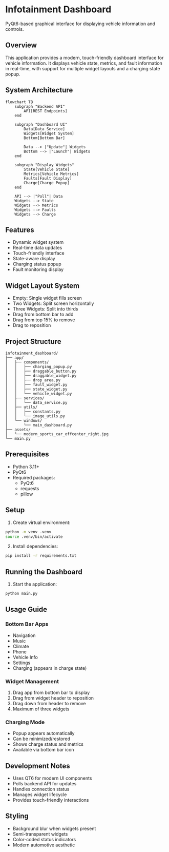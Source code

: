 # Infotainment Dashboard
PyQt6-based graphical interface for displaying vehicle information and controls.

## Overview
This application provides a modern, touch-friendly dashboard interface for vehicle information. It displays vehicle state, metrics, and fault information in real-time, with support for multiple widget layouts and a charging state popup.

## System Architecture
```mermaid
flowchart TB
    subgraph "Backend API"
        API[REST Endpoints]
    end

    subgraph "Dashboard UI"
        Data[Data Service]
        Widgets[Widget System]
        Bottom[Bottom Bar]
        
        Data --> |"Update"| Widgets
        Bottom --> |"Launch"| Widgets
    end

    subgraph "Display Widgets"
        State[Vehicle State]
        Metrics[Vehicle Metrics]
        Faults[Fault Display]
        Charge[Charge Popup]
    end

    API --> |"Poll"| Data
    Widgets --> State
    Widgets --> Metrics
    Widgets --> Faults
    Widgets --> Charge
```

## Features
- Dynamic widget system
- Real-time data updates
- Touch-friendly interface
- State-aware display
- Charging status popup
- Fault monitoring display

## Widget Layout System
- Empty: Single widget fills screen
- Two Widgets: Split screen horizontally
- Three Widgets: Split into thirds
- Drag from bottom bar to add
- Drag from top 15% to remove
- Drag to reposition

## Project Structure
```
infotainment_dashboard/
├── app/
│   ├── components/
│   │   ├── charging_popup.py
│   │   ├── draggable_button.py
│   │   ├── draggable_widget.py
│   │   ├── drop_area.py
│   │   ├── fault_widget.py
│   │   ├── state_widget.py
│   │   └── vehicle_widget.py
│   ├── services/
│   │   └── data_service.py
│   ├── utils/
│   │   ├── constants.py
│   │   └── image_utils.py
│   └── windows/
│       └── main_dashboard.py
├── assets/
│   └── modern_sports_car_offcenter_right.jpg
└── main.py
```

## Prerequisites
- Python 3.11+
- PyQt6
- Required packages:
  - PyQt6
  - requests
  - pillow

## Setup
1. Create virtual environment:
```bash
python -m venv .venv
source .venv/bin/activate
```

2. Install dependencies:
```bash
pip install -r requirements.txt
```

## Running the Dashboard
1. Start the application:
```bash
python main.py
```

## Usage Guide

### Bottom Bar Apps
- Navigation
- Music
- Climate
- Phone
- Vehicle Info
- Settings
- Charging (appears in charge state)

### Widget Management
1. Drag app from bottom bar to display
2. Drag from widget header to reposition
3. Drag down from header to remove
4. Maximum of three widgets

### Charging Mode
- Popup appears automatically
- Can be minimized/restored
- Shows charge status and metrics
- Available via bottom bar icon

## Development Notes
- Uses QT6 for modern UI components
- Polls backend API for updates
- Handles connection status
- Manages widget lifecycle
- Provides touch-friendly interactions

## Styling
- Background blur when widgets present
- Semi-transparent widgets
- Color-coded status indicators
- Modern automotive aesthetic
